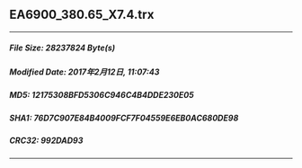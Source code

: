 ## EA6900_380.65_X7.4.trx
 * * *
##### File Size: 28237824 Byte(s) 
##### Modified Date: 2017年2月12日, 11:07:43
##### MD5: 12175308BFD5306C946C4B4DDE230E05
##### SHA1: 76D7C907E84B4009FCF7F04559E6EB0AC680DE98
##### CRC32: 992DAD93
* * *